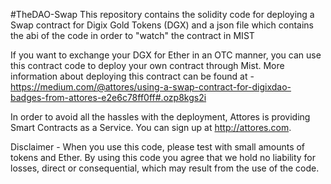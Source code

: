 #TheDAO-Swap
This repository contains the solidity code for deploying a Swap contract for Digix Gold Tokens (DGX) and a json file which contains the abi of the code in order to "watch" the contract in MIST

If you want to exchange your DGX for Ether in an OTC manner, you can use this contract code to deploy your own contract through Mist. More information about deploying this contract can be found at - https://medium.com/@attores/using-a-swap-contract-for-digixdao-badges-from-attores-e2e6c78ff0ff#.ozp8kgs2i

In order to avoid all the hassles with the deployment, Attores is providing Smart Contracts as a Service. You can sign up at http://attores.com.

Disclaimer - When you use this code, please test with small amounts of tokens and Ether. By using this code you agree that we hold no liability for losses, direct or consequential, which may result from the use of the code.
